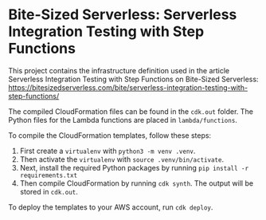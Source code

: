 # Bite-Sized Serverless: Serverless Integration Testing with Step Functions

This project contains the infrastructure definition used in the article Serverless Integration Testing with Step Functions on Bite-Sized Serverless: https://bitesizedserverless.com/bite/serverless-integration-testing-with-step-functions/

The compiled CloudFormation files can be found in the `cdk.out` folder. The Python files for the Lambda functions are placed in `lambda/functions`.

To compile the CloudFormation templates, follow these steps:

1. First create a `virtualenv` with `python3 -m venv .venv`.
2. Then activate the `virtualenv` with `source .venv/bin/activate`.
3. Next, install the required Python packages by running `pip install -r requirements.txt`
4. Then compile CloudFormation by running `cdk synth`. The output will be stored in `cdk.out`.

To deploy the templates to your AWS account, run `cdk deploy`.
